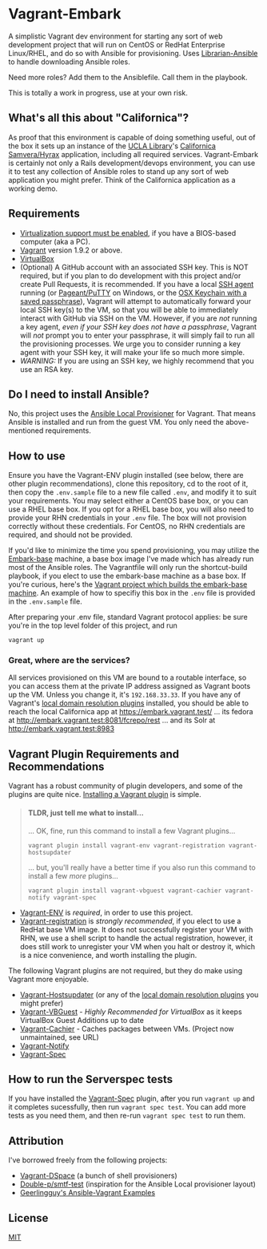 # Vagrant-Embark

A simplistic Vagrant dev environment for starting any sort of web development project that will run on CentOS or RedHat Enterprise Linux/RHEL, and do so with Ansible for provisioning. Uses [Librarian-Ansible](https://github.com/bcoe/librarian-ansible) to handle downloading Ansible roles.

Need more roles? Add them to the Ansiblefile. Call them in the playbook.

This is totally a work in progress, use at your own risk.

## What's all this about "Californica"?

As proof that this environment is capable of doing something useful, out of the box it sets up an instance of the [UCLA Library](https://www.library.ucla.edu/)'s [Californica](https://github.com/UCLALibrary/californica) [Samvera/Hyrax](https://github.com/samvera/hyrax) application, including all required services. Vagrant-Embark is certainly not only a Rails development/devops environment, you can use it to test any collection of Ansible roles to stand up any sort of web application you might prefer. Think of the Californica application as a working demo.

## Requirements

* [Virtualization support must be enabled](http://www.howtogeek.com/213795/how-to-enable-intel-vt-x-in-your-computers-bios-or-uefi-firmware/), if you have a BIOS-based computer (aka a PC).
* [Vagrant](http://vagrantup.com/) version 1.9.2 or above.
* [VirtualBox](https://www.virtualbox.org/)
* (Optional) A GitHub account with an associated SSH key. This is NOT required, but if you plan to do development with this project and/or create Pull Requests, it is recommended. If you have a local [SSH agent](https://help.github.com/articles/generating-a-new-ssh-key-and-adding-it-to-the-ssh-agent/) running (or [Pageant/PuTTY](http://www.putty.org/) on Windows, or the [OSX Keychain with a saved passphrase](https://apple.stackexchange.com/questions/48502/how-can-i-permanently-add-my-ssh-private-key-to-keychain-so-it-is-automatically)), Vagrant will attempt to automatically forward your local SSH key(s) to the VM, so that you will be able to immediately interact with GitHub via SSH on the VM. However, if you are *not* running a key agent, *even if your SSH key does not have a passphrase*, Vagrant will *not* prompt you to enter your passphrase, it will simply fail to run all the provisioning processes. We urge you to consider running a key agent with your SSH key, it will make your life so much more simple.
 * *WARNING:* If you are using an SSH key, we highly recommend that you use an RSA key.

## Do I need to install Ansible?

No, this project uses the [Ansible Local Provisioner](https://www.vagrantup.com/docs/provisioning/ansible_local.html) for Vagrant. That means Ansible is installed and run from the guest VM. You only need the above-mentioned requirements.


## How to use

Ensure you have the Vagrant-ENV plugin installed (see below, there are other plugin recommendations), clone this repository, cd to the root of it, then copy the `.env.sample` file to a new file called `.env`, and modify it to suit your requirements. You may select either a CentOS base box, or you can use a RHEL base box. If you opt for a RHEL base box, you will also need to provide your RHN credentials in your `.env` file. The box will not provision correctly without these credentials. For CentOS, no RHN credentials are required, and should not be provided.

If you'd like to minimize the time you spend provisioning, you may utilize the [Embark-base](https://app.vagrantup.com/hardyoyo/boxes/embark-base) machine, a base box image I've made which has already run most of the Ansible roles. The Vagrantfile will only run the shortcut-build playbook, if you elect to use the embark-base machine as a base box. If you're curious, here's the [Vagrant project which builds the embark-base machine](https://github.com/hardyoyo/vagrant_embark_base). An example of how to specifiy this box in the `.env` file is provided in the `.env.sample` file.

After preparing your .env file, standard Vagrant protocol applies: be sure you're in the top level folder of this project, and run

```
vagrant up
```

### Great, where are the services?

All services provisioned on this VM are bound to a routable interface, so you can access them at the private IP address assigned as Vagrant boots up the VM. Unless you change it, it's `192.168.33.33`. If you have any of Vagrant's [local domain resolution plugins](https://github.com/hashicorp/vagrant/wiki/Available-Vagrant-Plugins#local-domain-resolution) installed, you should be able to reach the local Californica app at https://embark.vagrant.test/ ... its fedora at http://embark.vagrant.test:8081/fcrepo/rest ... and its Solr at http://embark.vagrant.test:8983

## Vagrant Plugin Requirements and Recommendations

Vagrant has a robust community of plugin developers, and some of the plugins are quite nice. [Installing a Vagrant plugin](https://www.vagrantup.com/docs/plugins/usage.html) is simple.

> #### TLDR, just tell me what to install...
>
> ... OK, fine, run this command to install a few Vagrant plugins...
>
> `vagrant plugin install vagrant-env vagrant-registration vagrant-hostsupdater`
>
> ... but, you'll really have a better time if you also run this command to
> install a few *more* plugins...
>
> `vagrant plugin install vagrant-vbguest vagrant-cachier vagrant-notify vagrant-spec`

* [Vagrant-ENV](https://github.com/gosuri/vagrant-env) is *required*, in order to use this project.
* [Vagrant-registration](https://github.com/projectatomic/adb-vagrant-registration) is *strongly recommended*,
  if you elect to use a RedHat base VM image. It does not successfully register your VM with RHN, we use a
  shell script to handle the actual registration, however, it does still work to unregister your VM when you
  halt or destroy it, which is a nice convenience, and worth installing the plugin.

The following Vagrant plugins are not required, but they do make using Vagrant more enjoyable.

* [Vagrant-Hostsupdater](https://github.com/cogitatio/vagrant-hostsupdater) (or any of the [local domain resolution plugins](https://github.com/hashicorp/vagrant/wiki/Available-Vagrant-Plugins#local-domain-resolution) you might prefer)
* [Vagrant-VBGuest](https://github.com/dotless-de/vagrant-vbguest) - *Highly Recommended for VirtualBox* as it keeps VirtualBox Guest Additions up to date
* [Vagrant-Cachier](https://github.com/fgrehm/vagrant-cachier) - Caches packages between VMs. (Project now unmaintained, see URL)
* [Vagrant-Notify](https://github.com/fgrehm/vagrant-notify)
* [Vagrant-Spec](https://github.com/hashicorp/vagrant-spec)

## How to run the Serverspec tests

If you have installed the [Vagrant-Spec](https://github.com/hashicorp/vagrant-spec) plugin, after you run `vagrant up` and it completes sucessfully, then run `vagrant spec test`. You can add more tests as you need them, and then re-run `vagrant spec test` to run them.

## Attribution

I've borrowed freely from the following projects:

* [Vagrant-DSpace](http://github.com/dspace/vagrant-dspace) (a bunch of shell provisioners)
* [Double-p/smtf-test](https://github.com/double-p/smtf-test) (inspiration for the Ansible Local provisioner layout)
* [Geerlingguy's Ansible-Vagrant Examples](https://github.com/geerlingguy/ansible-vagrant-examples)

## License

[MIT](https://github.com/hardyoyo/vagrant-ansible-hyrax/blob/master/LICENSE)
